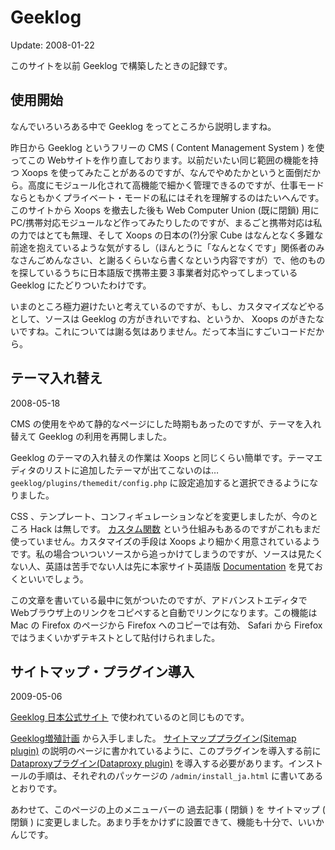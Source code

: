 Geeklog
=====

Update: 2008-01-22

このサイトを以前 Geeklog で構築したときの記録です。

## 使用開始



なんでいろいろある中で Geeklog をってところから説明しますね。



昨日から Geeklog というフリーの CMS ( Content Management System ) を使ってこの Webサイトを作り直しております。以前だいたい同じ範囲の機能を持つ Xoops を使ってみたことがあるのですが、なんでやめたかというと面倒だから。高度にモジュール化されて高機能で細かく管理できるのですが、仕事モードならともかくプライベート・モードの私にはそれを理解するのはたいへんです。このサイトから Xoops を撤去した後も Web Computer Union (既に閉鎖) 用にPC/携帯対応モジュールなど作ってみたりしたのですが、まるごと携帯対応は私の力ではとても無理、そして Xoops の日本の(?)分家 Cube はなんとなく多難な前途を抱えているような気がするし（ほんとうに「なんとなくです」関係者のみなさんごめんなさい、と謝るくらいなら書くなという内容ですが）で、他のものを探しているうちに日本語版で携帯主要３事業者対応やってしまっている Geeklog にたどりついたわけです。



いまのところ極力避けたいと考えているのですが、もし、カスタマイズなどやるとして、ソースは Geeklog の方がきれいですね、というか、 Xoops のがきたないですね。これについては謝る気はありません。だって本当にすごいコードだから。

## テーマ入れ替え

2008-05-18



CMS の使用をやめて静的なページにした時期もあったのですが、テーマを入れ替えて Geeklog の利用を再開しました。



Geeklog のテーマの入れ替えの作業は Xoops と同じくらい簡単です。テーマエディタのリストに追加したテーマが出てこないのは… `geeklog/plugins/themedit/config.php` に設定追加すると選択できるようになりました。



CSS 、テンプレート、コンフィギュレーションなどを変更しましたが、今のところ Hack は無しです。 [カスタム関数](http://wiki.geeklog.jp/index.php/Lib_custom) という仕組みもあるのですがこれもまだ使っていません。カスタマイズの手段は Xoops より細かく用意されているようです。私の場合ついついソースから追っかけてしまうのですが、ソースは見たくない人、英語は苦手でない人は先に本家サイト英語版 [Documentation](http://www.geeklog.net/docs/) を見ておくといいでしょう。



この文章を書いている最中に気がついたのですが、アドバンストエディタで Webブラウザ上のリンクをコピペすると自動でリンクになります。この機能は Mac の Firefox のページから Firefox へのコピーでは有効、 Safari から Firefox ではうまくいかずテキストとして貼付けられました。

## サイトマップ・プラグイン導入

2009-05-06



[Geeklog 日本公式サイト](http://www.geeklog.jp/) で使われているのと同じものです。



[Geeklog増殖計画](http://mystral-kk.net/) から入手しました。 [サイトマッププラグイン(Sitemap plugin)](http://mystral-kk.net/filemgmt/index.php?id=18) の説明のページに書かれているように、このプラグインを導入する前に [Dataproxyプラグイン(Dataproxy plugin)](http://mystral-kk.net/filemgmt/index.php?id=17) を導入する必要があります。インストールの手順は、それぞれのパッケージの `/admin/install_ja.html` に書いてあるとおりです。



あわせて、このページの上のメニューバーの 過去記事 ( 閉鎖 ) を サイトマップ ( 閉鎖 ) に変更しました。あまり手をかけずに設置できて、機能も十分で、いいかんじです。
